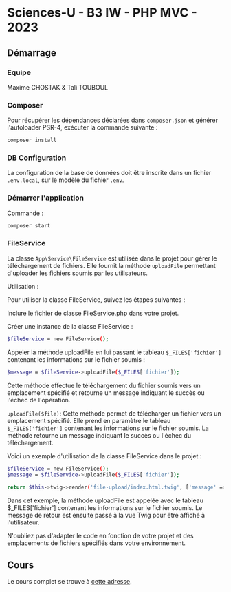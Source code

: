 # Sciences-U - B3 IW - PHP MVC - 2023

## Démarrage

### Equipe 

Maxime CHOSTAK & Tali TOUBOUL


### Composer

Pour récupérer les dépendances déclarées dans `composer.json` et générer l'autoloader PSR-4, exécuter la commande suivante :

```bash
composer install
```

### DB Configuration

La configuration de la base de données doit être inscrite dans un fichier `.env.local`, sur le modèle du fichier `.env`.

### Démarrer l'application

Commande :

```bash
composer start
```

### FileService


La classe `App\Service\FileService` est utilisée dans le projet pour gérer le téléchargement de fichiers. 
Elle fournit la méthode `uploadFile` permettant d'uploader les fichiers soumis par les utilisateurs.

Utilisation : 

Pour utiliser la classe FileService, suivez les étapes suivantes :

Inclure le fichier de classe FileService.php dans votre projet.

Créer une instance de la classe FileService :

```bash
$fileService = new FileService();
```

Appeler la méthode uploadFile en lui passant le tableau `$_FILES['fichier']` contenant les informations sur le fichier soumis :

```bash
$message = $fileService->uploadFile($_FILES['fichier']);
```

Cette méthode effectue le téléchargement du fichier soumis vers un emplacement spécifié et retourne un message indiquant le succès ou l'échec de l'opération.

`uploadFile($file)`: Cette méthode permet de télécharger un fichier vers un emplacement spécifié. Elle prend en paramètre le tableau `$_FILES['fichier']` contenant les informations sur le fichier soumis. La méthode retourne un message indiquant le succès ou l'échec du téléchargement.

Voici un exemple d'utilisation de la classe FileService dans le projet :

```bash
$fileService = new FileService();
$message = $fileService->uploadFile($_FILES['fichier']);

return $this->twig->render('file-upload/index.html.twig', ['message' => $message]);
```

Dans cet exemple, la méthode uploadFile est appelée avec le tableau $_FILES['fichier'] contenant les informations sur le fichier soumis. Le message de retour est ensuite passé à la vue Twig pour être affiché à l'utilisateur.

N'oubliez pas d'adapter le code en fonction de votre projet et des emplacements de fichiers spécifiés dans votre environnement.

## Cours

Le cours complet se trouve à [cette adresse](https://ld-web.github.io/su-2023-php-mvc-course/).
